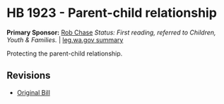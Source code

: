 # HB 1923 - Parent-child relationship
**Primary Sponsor:** [Rob Chase](/person/leg/rob.chase.md)
*Status: First reading, referred to Children, Youth & Families.* | [leg.wa.gov summary](https://app.leg.wa.gov/billsummary?BillNumber=1923&Year=2021)

Protecting the parent-child relationship.

## Revisions
* [Original Bill](1/)